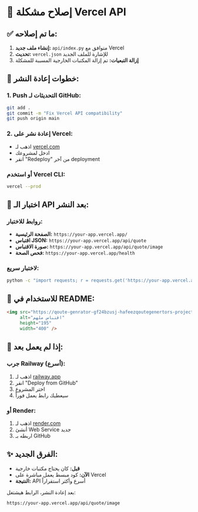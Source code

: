 # 🚀 إصلاح مشكلة Vercel API

## ✅ ما تم إصلاحه:

1. **إنشاء ملف جديد:** `api/index.py` متوافق مع Vercel
2. **تحديث:** `vercel.json` للإشارة للملف الجديد
3. **إزالة التبعيات:** تم إزالة المكتبات الخارجية المسببة للمشكلة

## 🔧 خطوات إعادة النشر:

### 1. Push التحديثات لـ GitHub:
```bash
git add .
git commit -m "Fix Vercel API compatibility"
git push origin main
```

### 2. إعادة نشر على Vercel:
- اذهب لـ [vercel.com](https://vercel.com)
- ادخل لمشروعك
- انقر "Redeploy" من آخر deployment

### أو استخدم Vercel CLI:
```bash
vercel --prod
```

## 🧪 اختبار الـ API بعد النشر:

### روابط للاختبار:
- **الصفحة الرئيسية:** `https://your-app.vercel.app/`
- **اقتباس JSON:** `https://your-app.vercel.app/api/quote`
- **صورة الاقتباس:** `https://your-app.vercel.app/api/quote/image`
- **فحص الصحة:** `https://your-app.vercel.app/health`

### لاختبار سريع:
```bash
python -c "import requests; r = requests.get('https://your-app.vercel.app/api/quote/image'); print('Status:', r.status_code)"
```

## 🎯 للاستخدام في README:

```html
<img src="https://qoute-genrator-gf24bzusj-hafeezqoutegenertors-projects.vercel.app/api/quote/image" 
     alt="اقتباس ملهم" 
     height="195" 
     width="400" />
```

## 🔄 إذا لم يعمل بعد:

### جرب Railway (أسرع):
1. اذهب لـ [railway.app](https://railway.app)
2. انقر "Deploy from GitHub"
3. اختر المشروع
4. سيعطيك رابط يعمل فوراً

### أو Render:
1. اذهب لـ [render.com](https://render.com)
2. أنشئ Web Service جديد
3. اربطه بـ GitHub

## ✨ الفرق الجديد:

- **قبل:** كان يحتاج مكتبات خارجية
- **الآن:** كود مبسط يعمل مباشرة على Vercel
- **النتيجة:** API أسرع وأكثر استقراراً

بعد إعادة النشر، الرابط هيشتغل:
```
https://your-app.vercel.app/api/quote/image
```

